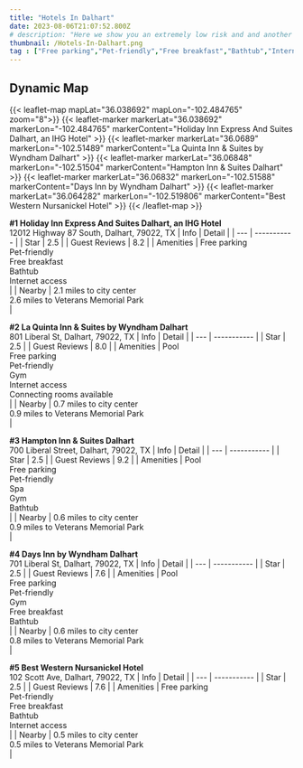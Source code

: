 ```yaml
---
title: "Hotels In Dalhart"
date: 2023-08-06T21:07:52.800Z
# description: "Here we show you an extremely low risk and and another medium risk approach to earn passive income "
thumbnail: /Hotels-In-Dalhart.png
tag : ["Free parking","Pet-friendly","Free breakfast","Bathtub","Internet access","Pool","Gym","Connecting rooms available","Spa"]
---
```


## Dynamic Map
{{< leaflet-map  mapLat="36.038692" mapLon="-102.484765" zoom="8">}}
    {{< leaflet-marker markerLat="36.038692" markerLon="-102.484765" markerContent="Holiday Inn Express And Suites Dalhart, an IHG Hotel" >}}
    {{< leaflet-marker markerLat="36.0689" markerLon="-102.51489" markerContent="La Quinta Inn & Suites by Wyndham Dalhart" >}}
    {{< leaflet-marker markerLat="36.06848" markerLon="-102.51504" markerContent="Hampton Inn & Suites Dalhart" >}}
    {{< leaflet-marker markerLat="36.06832" markerLon="-102.51588" markerContent="Days Inn by Wyndham Dalhart" >}}
    {{< leaflet-marker markerLat="36.064282" markerLon="-102.519806" markerContent="Best Western Nursanickel Hotel" >}}
{{< /leaflet-map >}}


**#1 Holiday Inn Express And Suites Dalhart, an IHG Hotel**<br>12012 Highway 87 South, Dalhart, 79022, TX
| Info | Detail |
| --- | ----------- |
| Star | 2.5 |
| Guest Reviews | 8.2 |
| Amenities | Free parking<br>Pet-friendly<br>Free breakfast<br>Bathtub<br>Internet access<br> |
| Nearby | 2.1 miles to city center<br>2.6 miles to Veterans Memorial Park<br> |

**#2 La Quinta Inn & Suites by Wyndham Dalhart**<br>801 Liberal St, Dalhart, 79022, TX
| Info | Detail |
| --- | ----------- |
| Star | 2.5 |
| Guest Reviews | 8.0 |
| Amenities | Pool<br>Free parking<br>Pet-friendly<br>Gym<br>Internet access<br>Connecting rooms available<br> |
| Nearby | 0.7 miles to city center<br>0.9 miles to Veterans Memorial Park<br> |

**#3 Hampton Inn & Suites Dalhart**<br>700 Liberal Street, Dalhart, 79022, TX
| Info | Detail |
| --- | ----------- |
| Star | 2.5 |
| Guest Reviews | 9.2 |
| Amenities | Pool<br>Free parking<br>Pet-friendly<br>Spa<br>Gym<br>Bathtub<br> |
| Nearby | 0.6 miles to city center<br>0.9 miles to Veterans Memorial Park<br> |

**#4 Days Inn by Wyndham Dalhart**<br>701 Liberal St, Dalhart, 79022, TX
| Info | Detail |
| --- | ----------- |
| Star | 2.5 |
| Guest Reviews | 7.6 |
| Amenities | Pool<br>Free parking<br>Pet-friendly<br>Gym<br>Free breakfast<br>Bathtub<br> |
| Nearby | 0.6 miles to city center<br>0.8 miles to Veterans Memorial Park<br> |

**#5 Best Western Nursanickel Hotel**<br>102 Scott Ave, Dalhart, 79022, TX
| Info | Detail |
| --- | ----------- |
| Star | 2.5 |
| Guest Reviews | 7.6 |
| Amenities | Free parking<br>Pet-friendly<br>Free breakfast<br>Bathtub<br>Internet access<br> |
| Nearby | 0.5 miles to city center<br>0.5 miles to Veterans Memorial Park<br> |

